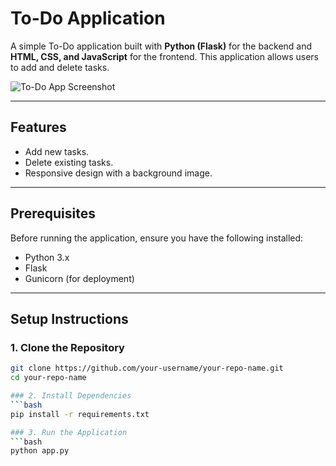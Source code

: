 # To-Do Application

A simple To-Do application built with **Python (Flask)** for the backend and **HTML, CSS, and JavaScript** for the frontend. This application allows users to add and delete tasks.

![To-Do App Screenshot](static/screenshot.png) <!-- Add a screenshot if available -->

---

## Features

- Add new tasks.
- Delete existing tasks.
- Responsive design with a background image.

---

## Prerequisites

Before running the application, ensure you have the following installed:

- Python 3.x
- Flask
- Gunicorn (for deployment)

---

## Setup Instructions

### 1. Clone the Repository

```bash
git clone https://github.com/your-username/your-repo-name.git
cd your-repo-name

### 2. Install Dependencies
```bash
pip install -r requirements.txt

### 3. Run the Application
```bash
python app.py